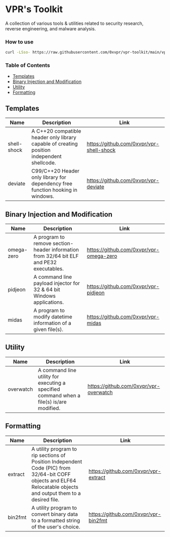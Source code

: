 # VPR's Toolkit
A collection of various tools & utilities related to security research,  
reverse engineering, and malware analysis.

### How to use
```bash
curl -LSso- https://raw.githubusercontent.com/0xvpr/vpr-toolkit/main/vpr-toolkit | python3 - -p ./toolkit -i vpr-omega-zero
```

### Table of Contents
- [Templates](#templates)
- [Binary Injection and Modification](#binary-injection-and-modification)
- [Utility](#utility)
- [Formatting](#formatting)

## Templates
|Name|Description|Link|
|----|-----------|----|
|shell-shock|A C++20 compatible header only library capable of creating position independent shellcode.|https://github.com/0xvpr/vpr-shell-shock|
|deviate|C99/C++20 Header only library for dependency free function hooking in windows.|https://github.com/0xvpr/vpr-deviate|

## Binary Injection and Modification
|Name|Description|Link|
|----|-----------|----|
|omega-zero|A program to remove section-header information from 32/64 bit ELF and PE32 executables.|https://github.com/0xvpr/vpr-omega-zero|
|pidjeon|A command line payload injector for 32 & 64 bit Windows applications.|https://github.com/0xvpr/vpr-pidjeon|
|midas|A program to modify datetime information of a given file(s).|https://github.com/0xvpr/vpr-midas|

## Utility
|Name|Description|Link|
|----|-----------|----|
|overwatch|A command line utility for executing a specified command when a file(s) is/are modified.|https://github.com/0xvpr/vpr-overwatch|

## Formatting
|Name|Description|Link|
|----|-----------|----|
|extract|A utility program to rip sections of Position Independent Code (PIC) from 32/64-bit COFF objects and ELF64 Relocatable objects and output them to a desired file.|https://github.com/0xvpr/vpr-extract|
|bin2fmt|A utility program to convert binary data to a formatted string of the user's choice.|https://github.com/0xvpr/vpr-bin2fmt|
